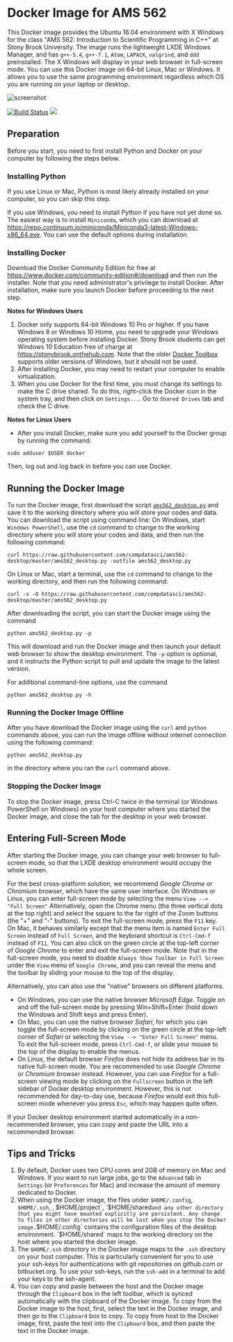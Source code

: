 # Docker Image for AMS 562
This Docker image provides the Ubuntu 16.04 environment with X Windows for the class "AMS 562: Introduction to Scientific Programming in C++" at Stony Brook University. The image runs the lightweight LXDE Windows Manager, and has `g++-5.4`, `g++-7.1`, `Atom`, `LAPACK`, `valgrind`, and `ddd` preinstalled. The X Windows will display in your web browser in full-screen mode.
You can use this Docker image on 64-bit Linux, Mac or Windows. It allows you to use the same programming environment regardless which OS you are running on your laptop or desktop.

![screenshot](https://raw.github.com/compdatasci/ams562-desktop/master/screenshots/screenshot.png)

[![Build Status](https://travis-ci.org/compdatasci/ams562-desktop.svg?branch=master)](https://travis-ci.org/compdatasci/ams562-desktop) [![](https://images.microbadger.com/badges/image/ams562/desktop.svg)](https://microbadger.com/images/ams562/desktop)

## Preparation
Before you start, you need to first install Python and Docker on your computer by following the steps below.

### Installing Python
If you use Linux or Mac, Python is most likely already installed on your computer, so you can skip this step.

If you use Windows, you need to install Python if you have not yet done so. The easiest way is to install `Miniconda`, which you can download at https://repo.continuum.io/miniconda/Miniconda3-latest-Windows-x86_64.exe. You can use the default options during installation.

### Installing Docker
Download the Docker Community Edition for free at https://www.docker.com/community-edition#/download and then run the installer. Note that you need administrator's privilege to install Docker. After installation, make sure you launch Docker before proceeding to the next step.

**Notes for Windows Users**
1. Docker only supports 64-bit Windows 10 Pro or higher. If you have Windows 8 or Windows 10 Home, you need to upgrade your Windows operating system before installing Docker. Stony Brook students can get Windows 10 Education free of charge at https://stonybrook.onthehub.com. Note that the older [Docker Toolbox](https://www.docker.com/products/docker-toolbox) supports older versions of Windows, but it should not be used.
2. After installing Docker, you may need to restart your computer to enable virtualization.
3. When you use Docker for the first time, you must change its settings to make the C drive shared. To do this, right-click the Docker icon in the system tray, and then click on `Settings...`. Go to `Shared Drives` tab and check the C drive.

**Notes for Linux Users**
* After you install Docker, make sure you add yourself to the Docker group by running the command:
```
sudo adduser $USER docker
```
Then, log out and log back in before you can use Docker.

## Running the Docker Image
To run the Docker image, first download the script [`ams562_desktop.py`](https://raw.githubusercontent.com/compdatasci/ams562-desktop/master/ams562_desktop.py)
and save it to the working directory where you will store your codes and data. You can download the script using command line: On Windows, start `Windows PowerShell`, use the `cd` command to change to the working directory where you will store your codes and data, and then run the following command:
```
curl https://raw.githubusercontent.com/compdatasci/ams562-desktop/master/ams562_desktop.py -outfile ams562_desktop.py
```
On Linux or Mac, start a terminal, use the `cd` command to change to the working directory, and then run the following command:
```
curl -s -O https://raw.githubusercontent.com/compdatasci/ams562-desktop/master/ams562_desktop.py
```

After downloading the script, you can start the Docker image using the command
```
python ams562_desktop.py -p
```
This will download and run the Docker image and then launch your default web browser to show the desktop environment. The `-p` option is optional, and it instructs the Python script to pull and update the image to the latest version.

For additional command-line options, use the command
```
python ams562_desktop.py -h
```
### Running the Docker Image Offline
After you have download the Docker image using the `curl` and `python` commands above, you can run the image offline without internet connection using the following command:
```
python ams562_desktop.py
```
in the directory where you ran the `curl` command above.

### Stopping the Docker Image
To stop the Docker image, press Ctrl-C twice in the terminal (or Windows PowerShell on Windows) on your host computer where you started the Docker image, and close the tab for the desktop in your web browser.

## Entering Full-Screen Mode
After starting the Docker image, you can change your web browser to full-screen mode, so that the LXDE desktop environment would occupy the whole screen.

For the best cross-platform solution, we recommend *Google Chrome* or *Chromium browser*, which have the same user interface. On Windows or Linux, you can enter full-screen mode by selecting the menu `View --> "Full Screen"` Alternatively, open the Chrome menu (the three vertical dots at the top right) and select the square to the far right of the Zoom buttons (the "+" and "-" buttons). To exit the full-screen mode, press the `F11` key. On Mac, it behaves similarly except that the menu item is named `Enter Full Screen` instead of `Full Screen`, and the keyboard shortcut is `Ctrl-Cmd-f` instead of `F11`. You can also click on the green circle at the top-left corner of *Google Chrome* to enter and exit the full-screen mode. Note that in the full-screen mode, you need to disable `Always Show Toolbar in Full Screen` under the `View` menu of `Google Chrome`, and you can reveal the menu and the toolbar by sliding your mouse to the top of the display.

Alternatively, you can also use the "native" browsers on different platforms.
- On Windows, you can use the native browser *Microsoft Edge*. Toggle on and off the full-screen mode by pressing Win+Shift+Enter (hold down the Windows and Shift keys and press Enter).
- On Mac, you can use the native browser *Safari*, for which you can toggle the full-screen mode by clicking on the green circle at the top-left corner of *Safari* or selecting the `View --> "Enter Full Screen"` menu. To exit the full-screen mode, press `Ctrl-Cmd-f`, or slide your mouse to the top of the display to enable the menus.
- On Linux, the default browser *Firefox* does not hide its address bar in its native full-screen mode. You are recommended to use *Google Chrome* or *Chromium browser* instead. However, you can use *Firefox* for a full-screen viewing mode by clicking on the `Fullscreen` button in the left sidebar of Docker desktop environment. However, this is not recommended for day-to-day use, because *Firefox* would exit this full-screen mode whenever you press `Esc`, which may happen quite often.

If your Docker desktop environment started automatically in a non-recommended browser, you can copy and paste the URL into a recommended browser.

## Tips and Tricks
1. By default, Docker uses two CPU cores and 2GB of memory on Mac and Windows. If you want to run large jobs, go to the `Advanced` tab in `Settings` (or `Preferences` for Mac) and increase the amount of memory dedicated to Docker.
2. When using the Docker image, the files under `$HOME/.config`, `$HOME/.ssh`, , $HOME/project`,  `$HOME/shared` and any other
directory that you might have mounted explicitly are persistent. Any change to files in other directories will be lost when you stop the Docker image. `$HOME/.config` contains the configuration files of the desktop environment. `$HOME/shared` maps to the working directory on the host where you started the docker image.
3. The `$HOME/.ssh` directory in the Docker image maps to the `.ssh` directory on your host computer. This is particularly convenient for you to use your ssh-keys for authentications with git repositories on github.com or bitbucket.org. To use your ssh-keys, run the `ssh-add` in a terminal to add your keys to the ssh-agent.
4. You can copy and paste between the host and the Docker image through the `Clipboard` box in the left toolbar, which is synced automatically with the clipboard of the Docker image. To copy from the Docker image to the host, first, select the text in the Docker image, and then go to the `Clipboard` box to copy. To copy from host to the Docker image, first, paste the text into the `Clipboard` box, and then paste the text in the Docker image.
